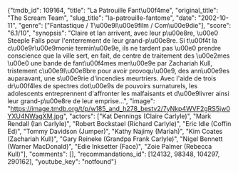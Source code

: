 {"tmdb_id": 109164, "title": "La Patrouille Fant\u00f4me", "original_title": "The Scream Team", "slug_title": "la-patrouille-fantome", "date": "2002-10-11", "genre": ["Fantastique / T\u00e9l\u00e9film / Com\u00e9die"], "score": "6.1/10", "synopsis": "Claire et Ian arrivent, avec leur p\u00e8re, \u00e0 Steeple Falls pour l'enterrement de leur grand-p\u00e8re. Si t\u00f4t la c\u00e9r\u00e9monie termin\u00e9e, ils ne tardent pas \u00e0 prendre conscience que la ville sert, en fait, de centre de traitement des \u00e2mes \u00e0 une bande de fant\u00f4mes men\u00e9e par Zachariah Kull, tristement c\u00e9l\u00e8bre pour avoir provoqu\u00e9, des ann\u00e9es auparavant, une s\u00e9rie d'incendies meurtriers. Avec l'aide de trois dr\u00f4les de spectres dot\u00e9s de pouvoirs surnaturels, les adolescents entreprennent d'affronter les malfaisants et d\u00e9livrer ainsi leur grand-p\u00e8re de leur emprise...", "image": "https://image.tmdb.org/t/p/w185_and_h278_bestv2/7yNkp4WVF2gRS5jw0YXU4NWagXM.jpg", "actors": ["Kat Dennings (Claire Carlyle)", "Mark Rendall (Ian Carlyle)", "Robert Bockstael (Richard Carlyle)", "Eric Idle (Coffin Ed)", "Tommy Davidson (Jumper)", "Kathy Najimy (Mariah)", "Kim Coates (Zachariah Kull)", "Gary Reineke (Grandpa Frank Carlyle)", "Nigel Bennett (Warner MacDonald)", "Edie Inksetter (Face)", "Zoie Palmer (Rebecca Kull)"], "comments": [], "recommandations_id": [124132, 98348, 104297, 290162], "youtube_key": "notfound"}